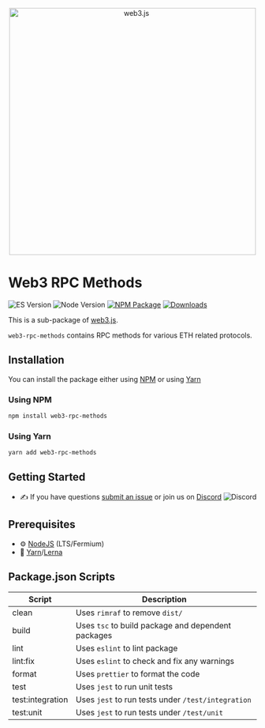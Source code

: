 <p align="center">
  <img src="assets/logo/web3js.jpg" width="500" alt="web3.js" />
</p>

# Web3 RPC Methods

![ES Version](https://img.shields.io/badge/ES-2020-yellow)
![Node Version](https://img.shields.io/badge/node-14.x-green)
[![NPM Package][npm-image]][npm-url]
[![Downloads][downloads-image]][npm-url]

This is a sub-package of [web3.js][repo].

`web3-rpc-methods` contains RPC methods for various ETH related protocols.

## Installation

You can install the package either using [NPM](https://www.npmjs.com/package/web3-rpc-methods) or using [Yarn](https://yarnpkg.com/package/web3-rpc-methods)

### Using NPM

```bash
npm install web3-rpc-methods
```

### Using Yarn

```bash
yarn add web3-rpc-methods
```

## Getting Started

-   :writing_hand: If you have questions [submit an issue](https://github.com/ChainSafe/web3.js/issues/new) or join us on [Discord](https://discord.gg/yjyvFRP)
    ![Discord](https://img.shields.io/discord/593655374469660673.svg?label=Discord&logo=discord)

## Prerequisites

-   :gear: [NodeJS](https://nodejs.org/) (LTS/Fermium)
-   :toolbox: [Yarn](https://yarnpkg.com/)/[Lerna](https://lerna.js.org/)

## Package.json Scripts

| Script           | Description                                        |
| ---------------- | -------------------------------------------------- |
| clean            | Uses `rimraf` to remove `dist/`                    |
| build            | Uses `tsc` to build package and dependent packages |
| lint             | Uses `eslint` to lint package                      |
| lint:fix         | Uses `eslint` to check and fix any warnings        |
| format           | Uses `prettier` to format the code                 |
| test             | Uses `jest` to run unit tests                      |
| test:integration | Uses `jest` to run tests under `/test/integration` |
| test:unit        | Uses `jest` to run tests under `/test/unit`        |

[docs]: https://docs.web3js.org/
[repo]: https://github.com/web3/web3.js/tree/4.x/packages/web3-rpc-methods
[npm-image]: https://img.shields.io/github/package-json/v/web3/web3.js/4.x?filename=packages%2Fweb3-rpc-methods%2Fpackage.json
[npm-url]: https://npmjs.org/package/web3-rpc-methods
[downloads-image]: https://img.shields.io/npm/dm/web3-rpc-methods?label=npm%20downloads
